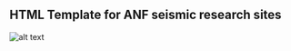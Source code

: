 ## HTML Template for ANF seismic research sites
![alt text](https://github.com/ashizhao/ashizhao.github.io/img/screenshot.png)
